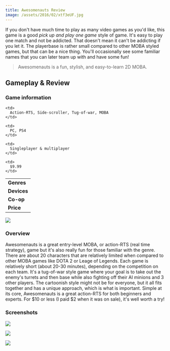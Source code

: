 ```yaml
---
title: Awesomenauts Review
image: /assets/2016/02/xtf3eUF.jpg
---
```

If you don't have much time to play as many video games as you'd like, this game is a good _pick up and play one game_ style of game. It's easy to play one match and not be addicted. That doesn't mean it can't be addicting if you let it. The playerbase is rather small compared to other MOBA styled games, but that can be a nice thing. You'll occasionally see some familiar names that you can later team up with and have some fun!

> Awesomenauts is a fun, stylish, and easy-to-learn 2D MOBA.

## Gameplay & Review

### Game information

<table class="striped">
  <tr>
    <td>
      <b>Genres</b>
    </td>
    
    <td>
      Action-RTS, Side-scroller, Tug-of-war, MOBA
    </td>
  </tr>
  
  <tr>
    <td>
      <b>Devices</b>
    </td>
    
    <td>
      PC, PS4
    </td>
  </tr>
  
  <tr>
    <td>
      <b>Co-op</b>
    </td>
    
    <td>
      Singleplayer & multiplayer
    </td>
  </tr>
  
  <tr>
    <td>
      <b>Price</b>
    </td>
    
    <td>
      $9.99
    </td>
  </tr>
</table>

![](https://i.imgur.com/T3KJI68.jpg)

### Overview

Awesomenauts is a great entry-level MOBA, or action-RTS (real time strategy), game but it's also really fun for those familiar with the genre. There are about 20 characters that are relatively limited when compared to other MOBA games like DOTA 2 or Leage of Legends. Each game is relatively short (about 20-30 minutes), depending on the competition on each team. It's a tug-of-war style game where your goal is to take out the enemy's turrets and then base while also fighting off their AI minions and 3 other players. The cartoonish style might not be for everyone, but it all fits together and has a unique approach, which is what is important. Simple at its core, Awesomenauts is a great action-RTS for both beginners and experts. For $10 or less (I paid $2 when it was on sale), it's well worth a try!

### Screenshots

![](https://i.imgur.com/KD0axQD.jpg)
  
![](https://i.imgur.com/Fsz8yMz.jpg)
  
![](https://i.imgur.com/FmPhZMS.jpg)